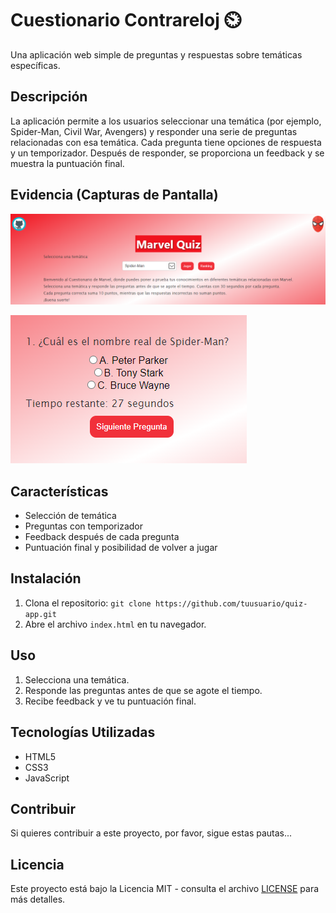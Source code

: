 # Cuestionario Contrareloj ⏲️

Una aplicación web simple de preguntas y respuestas sobre temáticas específicas.

## Descripción

La aplicación permite a los usuarios seleccionar una temática (por ejemplo, Spider-Man, Civil War, Avengers) y responder una serie de preguntas relacionadas con esa temática. Cada pregunta tiene opciones de respuesta y un temporizador. Después de responder, se proporciona un feedback y se muestra la puntuación final.

## Evidencia (Capturas de Pantalla)

![Página Principal](assets/images/shot1.png)

![Pregunta 1 Quiz](assets/images/shot2.png)

## Características

- Selección de temática
- Preguntas con temporizador
- Feedback después de cada pregunta
- Puntuación final y posibilidad de volver a jugar


## Instalación

1. Clona el repositorio: `git clone https://github.com/tuusuario/quiz-app.git`
2. Abre el archivo `index.html` en tu navegador.

## Uso

1. Selecciona una temática.
2. Responde las preguntas antes de que se agote el tiempo.
3. Recibe feedback y ve tu puntuación final.

## Tecnologías Utilizadas

- HTML5
- CSS3
- JavaScript

## Contribuir

Si quieres contribuir a este proyecto, por favor, sigue estas pautas...

## Licencia

Este proyecto está bajo la Licencia MIT - consulta el archivo [LICENSE](LICENSE) para más detalles.
